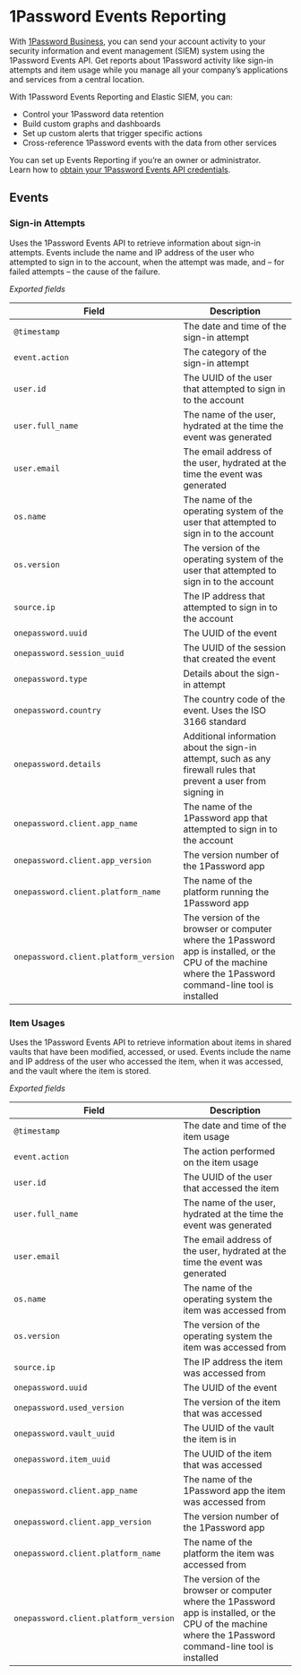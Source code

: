 1Password Events Reporting
==========================

With [1Password Business](https://support.1password.com/explore/business/), you can send your account activity to your security information and event management (SIEM) system using the 1Password Events API. Get reports about 1Password activity like sign-in attempts and item usage while you manage all your company’s applications and services from a central location.

With 1Password Events Reporting and Elastic SIEM, you can:

-	Control your 1Password data retention
-	Build custom graphs and dashboards
-	Set up custom alerts that trigger specific actions
-	Cross-reference 1Password events with the data from other services

You can set up Events Reporting if you’re an owner or administrator.  
Learn how to [obtain your 1Password Events API credentials](https://support.1password.com/events-reporting/#step-1-set-up-an-events-reporting-integration).

Events
------

### Sign-in Attempts

Uses the 1Password Events API to retrieve information about sign-in attempts. Events include the name and IP address of the user who attempted to sign in to the account, when the attempt was made, and – for failed attempts – the cause of the failure.

*Exported fields*

| Field                                 | Description                                                                                                                                               |
|---------------------------------------|-----------------------------------------------------------------------------------------------------------------------------------------------------------|
| `@timestamp`                          | The date and time of the sign-in attempt                                                                                                                  |
| `event.action`                        | The category of the sign-in attempt                                                                                                                       |
| `user.id`                             | The UUID of the user that attempted to sign in to the account                                                                                             |
| `user.full_name`                      | The name of the user, hydrated at the time the event was generated                                                                                        |
| `user.email`                          | The email address of the user, hydrated at the time the event was generated                                                                               |
| `os.name`                             | The name of the operating system of the user that attempted to sign in to the account                                                                     |
| `os.version`                          | The version of the operating system of the user that attempted to sign in to the account                                                                  |
| `source.ip`                           | The IP address that attempted to sign in to the account                                                                                                   |
| `onepassword.uuid`                    | The UUID of the event                                                                                                                                     |
| `onepassword.session_uuid`            | The UUID of the session that created the event                                                                                                            |
| `onepassword.type`                    | Details about the sign-in attempt                                                                                                                         |
| `onepassword.country`                 | The country code of the event. Uses the ISO 3166 standard                                                                                                 |
| `onepassword.details`                 | Additional information about the sign-in attempt, such as any firewall rules that prevent a user from signing in                                          |
| `onepassword.client.app_name`         | The name of the 1Password app that attempted to sign in to the account                                                                                    |
| `onepassword.client.app_version`      | The version number of the 1Password app                                                                                                                   |
| `onepassword.client.platform_name`    | The name of the platform running the 1Password app                                                                                                        |
| `onepassword.client.platform_version` | The version of the browser or computer where the 1Password app is installed, or the CPU of the machine where the 1Password command-line tool is installed |

### Item Usages

Uses the 1Password Events API to retrieve information about items in shared vaults that have been modified, accessed, or used. Events include the name and IP address of the user who accessed the item, when it was accessed, and the vault where the item is stored.

*Exported fields*

| Field                                 | Description                                                                                                                                               |
|---------------------------------------|-----------------------------------------------------------------------------------------------------------------------------------------------------------|
| `@timestamp`                          | The date and time of the item usage                                                                                                                       |
| `event.action`                        | The action performed on the item usage                                                                                                                    |
| `user.id`                             | The UUID of the user that accessed the item                                                                                                               |
| `user.full_name`                      | The name of the user, hydrated at the time the event was generated                                                                                        |
| `user.email`                          | The email address of the user, hydrated at the time the event was generated                                                                               |
| `os.name`                             | The name of the operating system the item was accessed from                                                                                               |
| `os.version`                          | The version of the operating system the item was accessed from                                                                                            |
| `source.ip`                           | The IP address the item was accessed from                                                                                                                 |
| `onepassword.uuid`                    | The UUID of the event                                                                                                                                     |
| `onepassword.used_version`            | The version of the item that was accessed                                                                                                                 |
| `onepassword.vault_uuid`              | The UUID of the vault the item is in                                                                                                                      |
| `onepassword.item_uuid`               | The UUID of the item that was accessed                                                                                                                    |
| `onepassword.client.app_name`         | The name of the 1Password app the item was accessed from                                                                                                  |
| `onepassword.client.app_version`      | The version number of the 1Password app                                                                                                                   |
| `onepassword.client.platform_name`    | The name of the platform the item was accessed from                                                                                                       |
| `onepassword.client.platform_version` | The version of the browser or computer where the 1Password app is installed, or the CPU of the machine where the 1Password command-line tool is installed |
